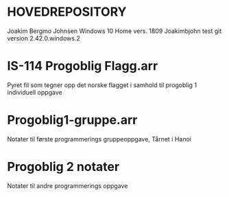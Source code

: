 # HOVEDREPOSITORY
Joakim Bergmo Johnsen
Windows 10 Home vers. 1809
Joakimbjohn
test
git version 2.42.0.windows.2
# IS-114 Progoblig Flagg.arr
Pyret fil som tegner opp det norske flagget i samhold til progoblig 1 individuell oppgave
# Progoblig1-gruppe.arr
Notater til første programmerings gruppeoppgave, Tårnet i Hanoi
# Progoblig 2 notater
Notater til andre programmerings oppgave
